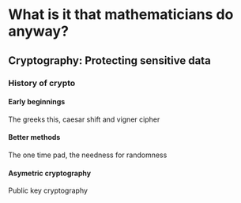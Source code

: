 #  What is it that mathematicians do anyway?

## Cryptography: Protecting sensitive data

### History of crypto

#### Early beginnings

The greeks this, caesar shift and vigner cipher

#### Better methods

The one time pad, the needness for randomness

#### Asymetric cryptography

Public key cryptography

